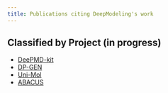 ```yaml
---
title: Publications citing DeepModeling's work
---
```


## Classified by Project (in progress)

- [DeePMD-kit](deepmd-kit/)
- [DP-GEN](dpgen/)
- [Uni-Mol](uni-mol/)
- [ABACUS](ABACUS/)
